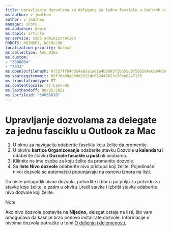 ```yaml
---
title: Upravljanje dozvolama za delegate za jednu fasciklu u Outlook za Mac
ms.author: v-jmathew
author: v-jmathew
manager: scotv
ms.audience: Admin
ms.topic: article
ms.service: o365-administration
ROBOTS: NOINDEX, NOFOLLOW
localization_priority: Normal
ms.collection: Adm_O365
ms.custom:
- "3800004"
- "7333"
ms.openlocfilehash: 87527ffb4db54e95a1aa1a4b6093f1b65cc6f595584c6e04c9657ee7210f0201
ms.sourcegitcommit: b5f7da89a650d2915dc652449623c78be6247175
ms.translationtype: MT
ms.contentlocale: sr-Latn-RS
ms.lasthandoff: 08/05/2021
ms.locfileid: "54066810"
---
```

# <a name="manage-delegate-permissions-for-a-single-folder-in-outlook-for-mac"></a>Upravljanje dozvolama za delegate za jednu fasciklu u Outlook za Mac

1. U oknu za navigaciju odaberite fasciklu koju želite da promenite.
2. U okviru **kartice Organizovanje** odaberite stavku Dozvole **u kalendaru** i odaberite stavku **Dozvole fascikle u pošti** ili osobama.
3. Kliknite na ime osobe za koju želite da promenite dozvole.
4. Sa **liste Nivo dozvole** odaberite nivo pristupa koji želite. Pojedinačni nivoi dozvola se automatski popunjavaju na osnovu izbora na listi.

Da biste prilagodili nivoe dozvola, potvrdite izbor u po  polju za potvrdu za stavke koje želite, a zatim u okviru Uredi stavke i Izbriši stavke odaberite nivo dozvole koji želite.

> [!NOTE]
> Ako nivo dozvole postavite na **Nijedno,** delegat ostaje na listi, što vam omogućava da kasnije brzo ponovo instalirate dozvole. Informacije o nivoima dozvola potražite u temi [O deljenju i delemenosti.](https://support.microsoft.com/office/options-for-sharing-and-delegating-folders-in-outlook-for-mac-480d8054-68ce-4150-ba1e-b9b7f2fc4ce5)
